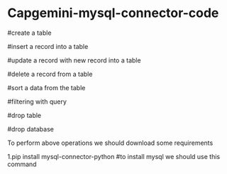 # Capgemini-mysql-connector-code


#create a table


#insert a record into a table


#update a record with new record into a table


#delete a record from a table


#sort a data from the table


#filtering with query


#drop table


#drop database


To perform above operations we should download some requirements


1.pip install mysql-connector-python   #to install mysql we should use this command

